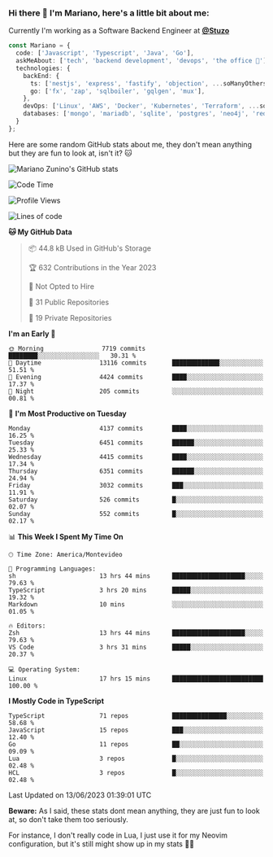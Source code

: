 ### Hi there 👋 I'm Mariano, here's a little bit about me:

Currently I'm working as a Software Backend Engineer at [**@Stuzo**](https://www.stuzo.com/)

```ts
const Mariano = {
  code: ['Javascript', 'Typescript', 'Java', 'Go'],
  askMeAbout: ['tech', 'backend development', 'devops', 'the office 💼'],
  technologies: {
    backEnd: {
      ts: ['nestjs', 'express', 'fastify', 'objection', ...soManyOthersFrameworks],
      go: ['fx', 'zap', 'sqlboiler', 'gqlgen', 'mux'],
    },
    devOps: ['Linux', 'AWS', 'Docker', 'Kubernetes', 'Terraform', ...soManyOthersTools],
    databases: ['mongo', 'mariadb', 'sqlite', 'postgres', 'neo4j', 'redis'],
  }
};
```

Here are some random GitHub stats about me, they don't mean anything but they are fun to look at, isn't it? 🐱

![Mariano Zunino's GitHub stats](https://github-readme-stats.vercel.app/api?username=marianozunino&count_private=true&show_icons=true&theme=radical)

<!--START_SECTION:waka-->
![Code Time](http://img.shields.io/badge/Code%20Time-803%20hrs%2057%20mins-blue)

![Profile Views](http://img.shields.io/badge/Profile%20Views-3-blue)

![Lines of code](https://img.shields.io/badge/From%20Hello%20World%20I%27ve%20Written-9.0%20million%20lines%20of%20code-blue)

**🐱 My GitHub Data** 

> 📦 44.8 kB Used in GitHub's Storage 
 > 
> 🏆 632 Contributions in the Year 2023
 > 
> 🚫 Not Opted to Hire
 > 
> 📜 31 Public Repositories 
 > 
> 🔑 19 Private Repositories 
 > 
**I'm an Early 🐤** 

```text
🌞 Morning                7719 commits        ████████░░░░░░░░░░░░░░░░░   30.31 % 
🌆 Daytime                13116 commits       █████████████░░░░░░░░░░░░   51.51 % 
🌃 Evening                4424 commits        ████░░░░░░░░░░░░░░░░░░░░░   17.37 % 
🌙 Night                  205 commits         ░░░░░░░░░░░░░░░░░░░░░░░░░   00.81 % 
```
📅 **I'm Most Productive on Tuesday** 

```text
Monday                   4137 commits        ████░░░░░░░░░░░░░░░░░░░░░   16.25 % 
Tuesday                  6451 commits        ██████░░░░░░░░░░░░░░░░░░░   25.33 % 
Wednesday                4415 commits        ████░░░░░░░░░░░░░░░░░░░░░   17.34 % 
Thursday                 6351 commits        ██████░░░░░░░░░░░░░░░░░░░   24.94 % 
Friday                   3032 commits        ███░░░░░░░░░░░░░░░░░░░░░░   11.91 % 
Saturday                 526 commits         █░░░░░░░░░░░░░░░░░░░░░░░░   02.07 % 
Sunday                   552 commits         █░░░░░░░░░░░░░░░░░░░░░░░░   02.17 % 
```


📊 **This Week I Spent My Time On** 

```text
🕑︎ Time Zone: America/Montevideo

💬 Programming Languages: 
sh                       13 hrs 44 mins      ████████████████████░░░░░   79.63 % 
TypeScript               3 hrs 20 mins       █████░░░░░░░░░░░░░░░░░░░░   19.32 % 
Markdown                 10 mins             ░░░░░░░░░░░░░░░░░░░░░░░░░   01.05 % 

🔥 Editors: 
Zsh                      13 hrs 44 mins      ████████████████████░░░░░   79.63 % 
VS Code                  3 hrs 31 mins       █████░░░░░░░░░░░░░░░░░░░░   20.37 % 

💻 Operating System: 
Linux                    17 hrs 15 mins      █████████████████████████   100.00 % 
```

**I Mostly Code in TypeScript** 

```text
TypeScript               71 repos            ███████████████░░░░░░░░░░   58.68 % 
JavaScript               15 repos            ███░░░░░░░░░░░░░░░░░░░░░░   12.40 % 
Go                       11 repos            ██░░░░░░░░░░░░░░░░░░░░░░░   09.09 % 
Lua                      3 repos             █░░░░░░░░░░░░░░░░░░░░░░░░   02.48 % 
HCL                      3 repos             █░░░░░░░░░░░░░░░░░░░░░░░░   02.48 % 
```




 Last Updated on 13/06/2023 01:39:01 UTC
<!--END_SECTION:waka-->

**Beware:** As I said, these stats dont mean anything, they are just fun to look at, so don't take them too seriously.

For instance, I don't really code in Lua, I just use it for my Neovim configuration, but it's still might show up in my stats 🤷‍♂️
